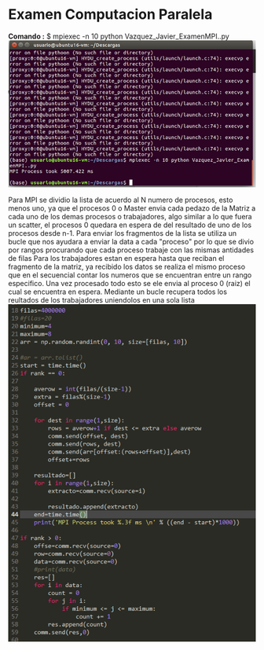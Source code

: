 # Examen Computacion Paralela 
**Comando :** $ mpiexec -n 10 python Vazquez_Javier_ExamenMPI..py
![Alt text](Imagenes/mpiexec.PNG?raw=true "Mpi Ejecucion")

Para MPI se dividio la lista de acuerdo al N numero de procesos, esto menos uno, ya que el procesos 0 o Master envia cada pedazo de la Matriz
a cada uno de los demas procesos o trabajadores, algo similar a lo que fuera un scatter, el procesos 0 quedara en espera de del resultado de 
uno de los procesos desde n-1. Para enviar los fragmentos de la lista se utiliza un bucle que nos ayudara a enviar la data a cada "proceso" 
por lo que se divio por rangos procurando que cada proceso trabaje con las mismas antidades de filas 
Para los trabajadores estan en espera hasta que reciban el fragmento de la matriz, ya recibido los datos se realiza el mismo proceso que en 
el secuencial contar los numeros que se encuentran entre un rango especifico. Una vez procesado todo esto se ele envia al proceso 0 (raiz)
el cual se encuentra en espera. Mediante un bucle recupera todos los reultados de los trabajadores uniendolos en una sola lista 
![Alt text](Imagenes/mpiCode.PNG?raw=true "Mpi Code")
